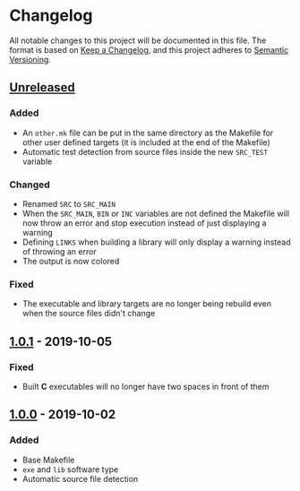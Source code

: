 <!-- markdownlint-disable MD024 -->

# Changelog #

All notable changes to this project will be documented in this file.
The format is based on [Keep a Changelog](https://keepachangelog.com/en/1.0.0/),
and this project adheres to [Semantic Versioning](https://semver.org/spec/v2.0.0.html).

## [Unreleased] ##

[Unreleased]: https://github.com/mfederczuk/makefile-template/compare/v1.0.0...develop

### Added ###

* An `other.mk` file can be put in the same directory as the Makefile for other
  user defined targets (it is included at the end of the Makefile)
* Automatic test detection from source files inside the new `SRC_TEST` variable

### Changed ###

* Renamed `SRC` to `SRC_MAIN`
* When the `SRC_MAIN`, `BIN` or `INC` variables are not defined the Makefile
  will now throw an error and stop execution instead of just displaying a
  warning
* Defining `LINKS` when building a library will only display a warning instead
  of throwing an error
* The output is now colored

### Fixed ###

* The executable and library targets are no longer being rebuild even when the
  source files didn't change

## [1.0.1] - 2019-10-05 ##

[1.0.1]: https://github.com/mfederczuk/makefile-template/compare/v1.0.0...v1.0.1

### Fixed ###

* Built **C** executables will no longer have two spaces in front of them

## [1.0.0] - 2019-10-02 ##

[1.0.0]: https://github.com/mfederczuk/makefile-template/releases/tag/v1.0.0

### Added ###

* Base Makefile
* `exe` and `lib` software type
* Automatic source file detection
